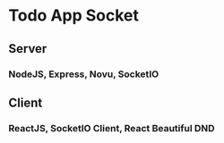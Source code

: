 # Todo App Socket

## Server

### NodeJS, Express, Novu, SocketIO

## Client

### ReactJS, SocketIO Client, React Beautiful DND
